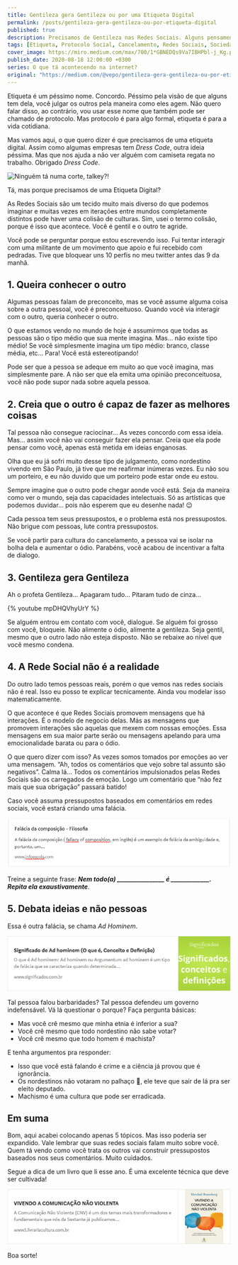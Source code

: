 ```yaml
---
title: Gentileza gera Gentileza ou por uma Etiqueta Digital
permalink: /posts/gentileza-gera-gentileza-ou-por-etiqueta-digital
published: true
description: Precisamos de Gentileza nas Redes Sociais. Alguns pensamentos e dicas….
tags: [Etiqueta, Protocolo Social, Cancelamento, Redes Sociais, Sociedade]
cover_image: https://miro.medium.com/max/700/1*GBNEDQs9Va7IBHPbl-j_Kg.png
publish_date: 2020-08-18 12:00:00 +0300
series: O que tá acontecendo na internet?
original: "https://medium.com/@vepo/gentileza-gera-gentileza-ou-por-etiqueta-digital-af7fc903c981?source=friends_link&sk=25f3495f9b7e299c7960d261e5e145f6"
---
```


Etiqueta é um péssimo nome. Concordo. Péssimo pela visão de que alguns tem dela, você julgar os outros pela maneira como eles agem. Não quero falar disso, ao contrário, vou usar esse nome que também pode ser chamado de protocolo. Mas protocolo é para algo formal, etiqueta é para a vida cotidiana.

Mas vamos aqui, o que quero dizer é que precisamos de uma etiqueta digital. Assim como algumas empresas tem _Dress Code_, outra ideia péssima. Mas que nos ajuda a não ver alguém com camiseta regata no trabalho. Obrigado _Dress Code_.

![Ninguém tá numa corte, talkey?!](https://miro.medium.com/max/469/1*U4XGuZn3kwcshoiYzCw1iA.png)

Tá, mas porque precisamos de uma Etiqueta Digital?

As Redes Sociais são um tecido muito mais diverso do que podemos imaginar e muitas vezes em iterações entre mundos completamente distintos pode haver uma colisão de culturas. Sim, usei o termo colisão, porque é isso que acontece. Você é gentil e o outro te agride.

Você pode se perguntar porque estou escrevendo isso. Fui tentar interagir com uma militante de um movimento que apoio e fui recebido com pedradas. Tive que bloquear uns 10 perfis no meu twitter antes das 9 da manhã.

## 1. Queira conhecer o outro

Algumas pessoas falam de preconceito, mas se você assume alguma coisa sobre a outra pessoal, você é preconceituoso. Quando você via interagir com o outro, queria conhecer o outro.

O que estamos vendo no mundo de hoje é assumirmos que todas as pessoas são o tipo médio que sua mente imagina. Mas… não existe tipo médio! Se você simplesmente imagina um tipo médio: branco, classe média, etc… Para! Você está estereotipando!

Pode ser que a pessoa se adeque em muito ao que você imagina, mas simplesmente pare. A não ser que ela emita uma opinião preconceituosa, você não pode supor nada sobre aquela pessoa.

## 2. Creia que o outro é capaz de fazer as melhores coisas

Tal pessoa não consegue raciocinar… As vezes concordo com essa ideia. Mas… assim você não vai conseguir fazer ela pensar. Creia que ela pode pensar como você, apenas está metida em ideias enganosas.

Olha que eu já sofri muito desse tipo de julgamento, como nordestino vivendo em São Paulo, já tive que me reafirmar inúmeras vezes. Eu não sou um porteiro, e eu não duvido que um porteiro pode estar onde eu estou.

Sempre imagine que o outro pode chegar aonde você está. Seja da maneira como ver o mundo, seja das capacidades intelectuais. Só as artísticas que podemos duvidar… pois não esperem que eu desenhe nada! 😉

Cada pessoa tem seus pressupostos, e o problema está nos pressupostos. Não brigue com pessoas, lute contra pressupostos.

Se você partir para cultura do cancelamento, a pessoa vai se isolar na bolha dela e aumentar o ódio. Parabéns, você acabou de incentivar a falta de dialogo.

## 3. Gentileza gera Gentileza

Ah o profeta Gentileza… Apagaram tudo… Pitaram tudo de cinza…

{% youtube mpDHQVhyUrY %}

Se alguém entrou em contato com você, dialogue. Se alguém foi grosso com você, bloqueie. Não alimente o ódio, alimente a gentileza. Seja gentil, mesmo que o outro lado não esteja disposto. Não se rebaixe ao nível que você mesmo condena.

## 4. A Rede Social não é a realidade

Do outro lado temos pessoas reais, porém o que vemos nas redes sociais não é real. Isso eu posso te explicar tecnicamente. Ainda vou modelar isso matematicamente.

O que acontece é que Redes Sociais promovem mensagens que há interações. É o modelo de negocio delas. Más as mensagens que promovem interações são aquelas que mexem com nossas emoções. Essa mensagens em sua maior parte serão ou mensagens apelando para uma emocionalidade barata ou para o ódio.

O que quero dizer com isso? As vezes somos tomados por emoções ao ver uma mensagem. “Ah, todos os comentários que vejo sobre tal assunto são negativos”. Calma lá… Todos os comentários impulsionados pelas Redes Sociais são os carregados de emoção. Logo um comentário que “não fez mais que sua obrigação” passará batido!

Caso você assuma pressupostos baseados em comentários em redes sociais, você estará criando uma falácia.

[![Falácia da Composição](/assets/images/posts/falacia-composicao.png)](https://www.infoescola.com/filosofia/falacia-da-composicao/)

Treine a seguinte frase: _**Nem todo(a) ________________ é _____________. Repita ela exaustivamente**_.

## 5. Debata ideias e não pessoas

Essa é outra falácia, se chama _Ad Hominem_.

[![Ad Hominem](/assets/images/posts/ad-hominem.png)](https://www.significados.com.br/ad-hominem/)

Tal pessoa falou barbaridades? Tal pessoa defendeu um governo indefensável. Vá lá questionar o porque? Faça pergunta básicas:

* Mas você crê mesmo que minha etnia é inferior a sua?
* Você crê mesmo que todo nordestino não sabe votar?
* Você crê mesmo que todo homem é machista?

E tenha argumentos pra responder:

* Isso que você está falando é crime e a ciência já provou que é ignorância.
* Os nordestinos não votaram no palhaço 🤡, ele teve que sair de lá pra ser eleito deputado.
* Machismo é uma cultura que pode ser erradicada.

## Em suma

Bom, aqui acabei colocando apenas 5 tópicos. Mas isso poderia ser expandido. Vale lembrar que suas redes sociais falam muito sobre você. Quem tá vendo como você trata os outros vai construir pressupostos baseados nos seus comentários. Muito cuidados.

Segue a dica de um livro que li esse ano. É uma excelente técnica que deve ser cultivada!

[![Vivendo a Comunicação não Violenta](/assets/images/posts/vivendo-comunicacao-nao-violenta.png)](https://www3.livrariacultura.com.br/vivendo-a-comunicacao-nao-violenta-2112072456/p)

Boa sorte!